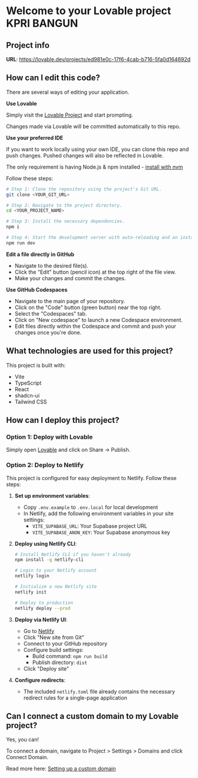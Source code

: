 # Welcome to your Lovable project KPRI BANGUN

## Project info

**URL**: https://lovable.dev/projects/ed981e0c-17f6-4cab-b716-5fa0d164692d

## How can I edit this code?

There are several ways of editing your application.

**Use Lovable**

Simply visit the [Lovable Project](https://lovable.dev/projects/ed981e0c-17f6-4cab-b716-5fa0d164692d) and start prompting.

Changes made via Lovable will be committed automatically to this repo.

**Use your preferred IDE**

If you want to work locally using your own IDE, you can clone this repo and push changes. Pushed changes will also be reflected in Lovable.

The only requirement is having Node.js & npm installed - [install with nvm](https://github.com/nvm-sh/nvm#installing-and-updating)

Follow these steps:

```sh
# Step 1: Clone the repository using the project's Git URL.
git clone <YOUR_GIT_URL>

# Step 2: Navigate to the project directory.
cd <YOUR_PROJECT_NAME>

# Step 3: Install the necessary dependencies.
npm i

# Step 4: Start the development server with auto-reloading and an instant preview.
npm run dev
```

**Edit a file directly in GitHub**

- Navigate to the desired file(s).
- Click the "Edit" button (pencil icon) at the top right of the file view.
- Make your changes and commit the changes.

**Use GitHub Codespaces**

- Navigate to the main page of your repository.
- Click on the "Code" button (green button) near the top right.
- Select the "Codespaces" tab.
- Click on "New codespace" to launch a new Codespace environment.
- Edit files directly within the Codespace and commit and push your changes once you're done.

## What technologies are used for this project?

This project is built with:

- Vite
- TypeScript
- React
- shadcn-ui
- Tailwind CSS

## How can I deploy this project?

### Option 1: Deploy with Lovable

Simply open [Lovable](https://lovable.dev/projects/ed981e0c-17f6-4cab-b716-5fa0d164692d) and click on Share -> Publish.

### Option 2: Deploy to Netlify

This project is configured for easy deployment to Netlify. Follow these steps:

1. **Set up environment variables**:
   - Copy `.env.example` to `.env.local` for local development
   - In Netlify, add the following environment variables in your site settings:
     - `VITE_SUPABASE_URL`: Your Supabase project URL
     - `VITE_SUPABASE_ANON_KEY`: Your Supabase anonymous key

2. **Deploy using Netlify CLI**:
   ```sh
   # Install Netlify CLI if you haven't already
   npm install -g netlify-cli
   
   # Login to your Netlify account
   netlify login
   
   # Initialize a new Netlify site
   netlify init
   
   # Deploy to production
   netlify deploy --prod
   ```

3. **Deploy via Netlify UI**:
   - Go to [Netlify](https://app.netlify.com/)
   - Click "New site from Git"
   - Connect to your GitHub repository
   - Configure build settings:
     - Build command: `npm run build`
     - Publish directory: `dist`
   - Click "Deploy site"

4. **Configure redirects**:
   - The included `netlify.toml` file already contains the necessary redirect rules for a single-page application

## Can I connect a custom domain to my Lovable project?

Yes, you can!

To connect a domain, navigate to Project > Settings > Domains and click Connect Domain.

Read more here: [Setting up a custom domain](https://docs.lovable.dev/tips-tricks/custom-domain#step-by-step-guide)
